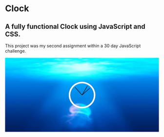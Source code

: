 # Clock

## A fully functional Clock using JavaScript and CSS.

This project was my second assignment within a 30 day JavaScript challenge.

<img src="assets/images/JS & CSS Clock.png" alt="An image of the clock">